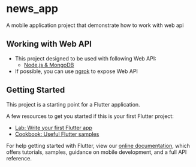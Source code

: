 # news_app

A mobile application project that demonstrate how to work with web api 

## Working with Web API

- This project designed to be used with following Web API: 
  - [Node.js & MongoDB](https://github.com/teerasej/node-news-web-api)
- If possible, you can use [ngrok](https://ngrok.com/) to expose Web API

## Getting Started

This project is a starting point for a Flutter application.

A few resources to get you started if this is your first Flutter project:

- [Lab: Write your first Flutter app](https://flutter.dev/docs/get-started/codelab)
- [Cookbook: Useful Flutter samples](https://flutter.dev/docs/cookbook)

For help getting started with Flutter, view our
[online documentation](https://flutter.dev/docs), which offers tutorials,
samples, guidance on mobile development, and a full API reference.
